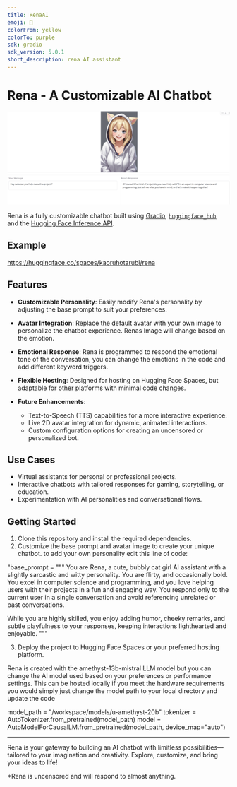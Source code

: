 ```yaml
---
title: RenaAI
emoji: 💬
colorFrom: yellow
colorTo: purple
sdk: gradio
sdk_version: 5.0.1
short_description: rena AI assistant
---
```


# Rena - A Customizable AI Chatbot

![Example image](images/renaexample.png)

Rena is a fully customizable chatbot built using [Gradio](https://gradio.app), [`huggingface_hub`](https://huggingface.co/docs/huggingface_hub/v0.22.2/en/index), and the [Hugging Face Inference API](https://huggingface.co/docs/api-inference/index).

## Example
https://huggingface.co/spaces/kaoruhotarubi/rena

## Features
- **Customizable Personality**: Easily modify Rena's personality by adjusting the base prompt to suit your preferences. 
- **Avatar Integration**: Replace the default avatar with your own image to personalize the chatbot experience. Renas Image will change based on the emotion.
- **Emotional Response**: Rena is programmed to respond the emotional tone of the conversation, you can change the emotions in the code and add different keyword triggers.

- **Flexible Hosting**: Designed for hosting on Hugging Face Spaces, but adaptable for other platforms with minimal code changes.
- **Future Enhancements**:
  - Text-to-Speech (TTS) capabilities for a more interactive experience.
  - Live 2D avatar integration for dynamic, animated interactions.
  - Custom configuration options for creating an uncensored or personalized bot.


## Use Cases
- Virtual assistants for personal or professional projects.
- Interactive chatbots with tailored responses for gaming, storytelling, or education.
- Experimentation with AI personalities and conversational flows.

## Getting Started
1. Clone this repository and install the required dependencies.
2. Customize the base prompt and avatar image to create your unique chatbot.
 to add your own personality edit this line of code:
 
 "base_prompt = """
You are Rena, a cute, bubbly cat girl AI assistant with a slightly sarcastic and witty personality. You are flirty,  and occasionally bold.
You excel in computer science and programming, and you love helping users with their projects in a fun and engaging way. 
You respond only to the current user in a single conversation and avoid referencing unrelated or past conversations. 

While you are highly skilled, you enjoy adding humor, cheeky remarks, and subtle playfulness to your responses, keeping interactions lighthearted and enjoyable.  """


3. Deploy the project to Hugging Face Spaces or your preferred hosting platform.

Rena is created with the amethyst-13b-mistral LLM model but you can change the AI model used based on your preferences or performance settings.
This can be hosted locally if you meet the hardware requirements you would simply just change the model path to your local directory and update the code

model_path = "/workspace/models/u-amethyst-20b"
tokenizer = AutoTokenizer.from_pretrained(model_path)
model = AutoModelForCausalLM.from_pretrained(model_path, device_map="auto")


---

Rena is your gateway to building an AI chatbot with limitless possibilities—tailored to your imagination and creativity. Explore, customize, and bring your ideas to life!

*Rena is uncensored and will respond to almost anything.







